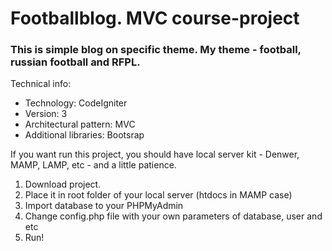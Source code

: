 # Footballblog. MVC course-project

### This is simple blog on specific theme. My theme - football, russian football and RFPL.

Technical info:
- Technology: CodeIgniter
- Version: 3
- Architectural pattern: MVC
- Additional libraries: Bootsrap

If you want run this project, you should have local server kit - Denwer, MAMP, LAMP, etc - and a little patience.
1. Download project.
2. Place it in root folder of your local server (htdocs in MAMP case)
3. Import database to your PHPMyAdmin
4. Change config.php file with your own parameters of database, user and etc
5. Run!
